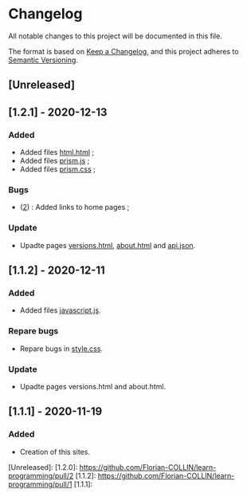 # Changelog
All notable changes to this project will be documented in this file.

The format is based on [Keep a Changelog](https://keepachangelog.com/en/1.0.0/),
and this project adheres to [Semantic Versioning](https://semver.org/spec/v2.0.0.html).

## [Unreleased]
## [1.2.1] - 2020-12-13
### Added
- Added files [html.html](https://github.com/Florian-COLLIN/learn-programming/blob/docs/html.html) ;
- Added files [prism.js](https://github.com/Florian-COLLIN/learn-programming/blob/docs/prism.js) ;
- Added files [prism.css](https://github.com/Florian-COLLIN/learn-programming/blob/docs/prism.css) ;

### Bugs
- ([2](https://github.com/Florian-COLLIN/learn-programming/issues/2)) : Added links to home pages ;

### Update
- Upadte pages [versions.html](https://github.com/Florian-COLLIN/learn-programming/blob/docs/versions.html), [about.html](https://github.com/Florian-COLLIN/learn-programming/blob/docs/about.html) and [api.json](https://github.com/Florian-COLLIN/learn-programming/blob/docs/api.json).

## [1.1.2] - 2020-12-11
### Added
- Added files [javascript.js](https://github.com/Florian-COLLIN/learn-programming/blob/docs/javascript.js).

### Repare bugs
- Repare bugs in [style.css](https://github.com/Florian-COLLIN/learn-programming/blob/docs/style.css).

### Update
- Upadte pages versions.html and about.html.

## [1.1.1] - 2020-11-19
### Added
- Creation of this sites.

[Unreleased]:
[1.2.0]: https://github.com/Florian-COLLIN/learn-programming/pull/2
[1.1.2]: https://github.com/Florian-COLLIN/learn-programming/pull/1
[1.1.1]: 
